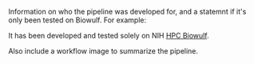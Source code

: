 Information on who the pipeline was developed for, and a statemnt if it's only been tested on Biowulf. For example:

It has been developed and tested solely on NIH [HPC Biowulf](https://hpc.nih.gov/).

Also include a workflow image to summarize the pipeline.